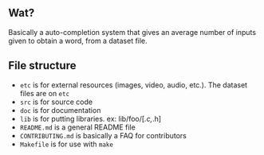 ## Wat?
Basically a auto-completion system that gives an average number of inputs given to obtain a word, from a dataset file.
## File structure
- `etc` is for external resources (images, video, audio, etc.). The dataset files are on `etc`
- `src` is for source code
- `doc` is for documentation
- `lib` is for putting libraries. ex: lib/foo/[*.c,*.h]
- `README.md` is a general README file
- `CONTRIBUTING.md` is basically a FAQ for contributors
- `Makefile` is for use with `make`

